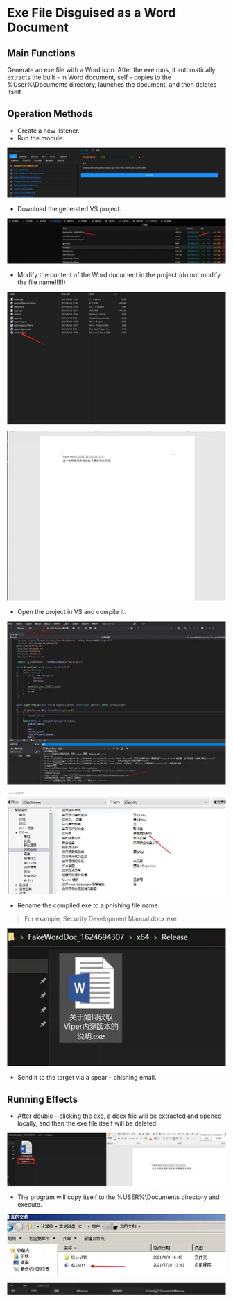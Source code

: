 # Exe File Disguised as a Word Document

## Main Functions
Generate an exe file with a Word icon. After the exe runs, it automatically extracts the built - in Word document, self - copies to the %User%\Documents directory, launches the document, and then deletes itself.

## Operation Methods
- Create a new listener.
- Run the module.

![](img\InitialAccess_SpearphishingAttachment_FakeWordDoc\1.webp)

- Download the generated VS project.

![](img\InitialAccess_SpearphishingAttachment_FakeWordDoc\2.webp)

- Modify the content of the Word document in the project (do not modify the file name!!!!!)

![](img\InitialAccess_SpearphishingAttachment_FakeWordDoc\3.webp)

![](img\InitialAccess_SpearphishingAttachment_FakeWordDoc\4.webp)

- Open the project in VS and compile it.

![](img\InitialAccess_SpearphishingAttachment_FakeWordDoc\5.webp)

![](img\InitialAccess_SpearphishingAttachment_FakeWordDoc\6.webp)

- Rename the compiled exe to a phishing file name.
> For example, Security Development Manual.docx.exe
>

![](img\InitialAccess_SpearphishingAttachment_FakeWordDoc\7.webp)

- Send it to the target via a spear - phishing email.

## Running Effects
- After double - clicking the exe, a docx file will be extracted and opened locally, and then the exe file itself will be deleted.

![](img\InitialAccess_SpearphishingAttachment_FakeWordDoc\8.webp)

- The program will copy itself to the %USER%\Documents directory and execute.

![](img\InitialAccess_SpearphishingAttachment_FakeWordDoc\9.webp)

![](img\InitialAccess_SpearphishingAttachment_FakeWordDoc\10.webp)